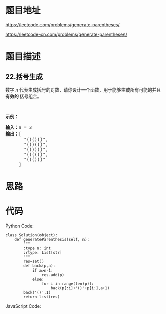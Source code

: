 # 题目地址
https://leetcode.com/problems/generate-parentheses/

https://leetcode-cn.com/problems/generate-parentheses/
# 题目描述
## 22.括号生成
<p>数字 <em>n</em>&nbsp;代表生成括号的对数，请你设计一个函数，用于能够生成所有可能的并且 <strong>有效的 </strong>括号组合。</p>

<p>&nbsp;</p>

<p><strong>示例：</strong></p>

<pre><strong>输入：</strong>n = 3
<strong>输出：</strong>[
       &quot;((()))&quot;,
       &quot;(()())&quot;,
       &quot;(())()&quot;,
       &quot;()(())&quot;,
       &quot;()()()&quot;
     ]
</pre>

# 思路

# 代码
Python Code:

```
class Solution(object):
    def generateParenthesis(self, n):
        """
        :type n: int
        :rtype: List[str]
        """
        res=set()
        def back(p,a):
            if a>n-1:
                res.add(p)
            else:
                for i in range(len(p)):
                    back(p[:i]+'()'+p[i:],a+1)
        back('()',1)
        return list(res)
```
JavaScript Code:

```

```
